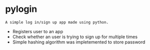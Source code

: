 # pylogin

```A simple log in/sign up app made using python.``` 

* Registers user to an app
* Check whether an user is trying to sign up for multiple times
* Simple hashing algorithm was impletemented to store password
